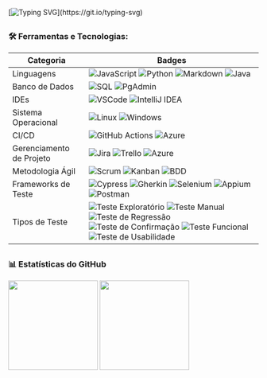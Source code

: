 <!--Title @sandrofunk-->
[![Typing SVG](https://readme-typing-svg.herokuapp.com?font=Fira+Code&pause=1000&color=4682B4&random=false&width=435&lines=Ol%C3%A1%2C+Me+chamo+Sandro+Gonçales+Funk.+;Bem+vindo+ao+meu+perfil+no+Github!)](https://git.io/typing-svg)
<!--<div align="center">
</div>-->

##
### 🛠️ Ferramentas e Tecnologias:

| Categoria | Badges |
|-----------|--------|
| Linguagens | ![JavaScript](https://img.shields.io/badge/JavaScript-F7DF1E?style=flat&logo=javascript&logoColor=black) ![Python](https://img.shields.io/badge/Python-3776AB?style=flat&logo=python&logoColor=white) ![Markdown](https://img.shields.io/badge/Markdown-000000?style=flat&logo=markdown&logoColor=white) ![Java](https://img.shields.io/badge/Java-007396?style=flat&logo=java&logoColor=white) | 
| Banco de Dados | ![SQL](https://img.shields.io/badge/SQL-F80000?style=flat&logo=sql&logoColor=white) ![PgAdmin](https://img.shields.io/badge/PgAdmin-336791?style=flat&logo=postgresql&logoColor=white) |
| IDEs | ![VSCode](https://img.shields.io/badge/VSCode-0078D4?style=flat&logo=visual%20studio%20code&logoColor=white) ![IntelliJ IDEA](https://img.shields.io/badge/IntelliJ%20IDEA-000000?style=flat&logo=intellij-idea&logoColor=white) |
| Sistema Operacional | ![Linux](https://img.shields.io/badge/Linux-FCC624?style=flat&logo=linux&logoColor=black) ![Windows](https://img.shields.io/badge/Windows-0078D6?style=flat&logo=windows&logoColor=white) |
| CI/CD | ![GitHub Actions](https://img.shields.io/badge/GitHub_Actions-2088FF?style=flat&logo=githubactions&logoColor=white) ![Azure](https://img.shields.io/badge/Azure-0078D4?style=flat&logo=microsoft-azure&logoColor=white)|
| Gerenciamento de Projeto | ![Jira](https://img.shields.io/badge/Jira-0052CC?style=flat&logo=jira&logoColor=white) ![Trello](https://img.shields.io/badge/Trello-0052CC?style=flat&logo=trello&logoColor=white) ![Azure](https://img.shields.io/badge/Azure-0078D4?style=flat&logo=microsoft-azure&logoColor=white) |
| Metodologia Ágil | ![Scrum](https://img.shields.io/badge/Scrum-2088FF?style=flat&logo=scrumalliance&logoColor=white) ![Kanban](https://img.shields.io/badge/Kanban-2088FF?style=flat&logo=trello&logoColor=white) ![BDD](https://img.shields.io/badge/BDD-23D96C?style=flat&logo=cucumber&logoColor=white) |
| Frameworks de Teste | ![Cypress](https://img.shields.io/badge/Cypress-17202C?style=flat&logo=cypress&logoColor=white) ![Gherkin](https://img.shields.io/badge/Gherkin-23D96C?style=flat&logo=cucumber&logoColor=white) ![Selenium](https://img.shields.io/badge/Selenium-43B02A?style=flat&logo=selenium&logoColor=white) ![Appium](https://img.shields.io/badge/Appium-25B6B2?style=flat&logo=appium&logoColor=white) ![Postman](https://img.shields.io/badge/Postman-FF6C37?style=flat&logo=postman&logoColor=white)|
| Tipos de Teste | ![Teste Exploratório](https://img.shields.io/badge/Teste_Exploratório-4285F4?style=flat) ![Teste Manual](https://img.shields.io/badge/Teste_Manual-34A853?style=flat) ![Teste de Regressão](https://img.shields.io/badge/Teste_de_Regressão-FBBC05?style=flat) ![Teste de Confirmação](https://img.shields.io/badge/Teste_de_Confirmação-EA4335?style=flat) ![Teste Funcional](https://img.shields.io/badge/Teste_Funcional-4285F4?style=flat) ![Teste de Usabilidade](https://img.shields.io/badge/Teste_de_Usabilidade-34A853?style=flat) |

<!--<div align="center">
</div>-->

##
### 📊 Estatísticas do GitHub

<p align="left" height="180em">
  <img height="180em" src="https://github-readme-stats.vercel.app/api?username=sandrofunk&theme=blue-green&rank_icon=github&count_private=true&include_all_commits=true"/>
  <img height="180em" src="https://github-readme-stats.vercel.app/api/top-langs/?username=sandrofunk&layout=compact&langs_count=5&theme=blue-green"/>
</p>
